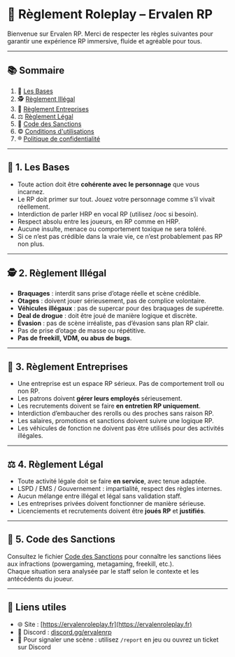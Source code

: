 # 📜 Règlement Roleplay – Ervalen RP

Bienvenue sur Ervalen RP. Merci de respecter les règles suivantes pour garantir une expérience RP immersive, fluide et agréable pour tous.

---

## 📚 Sommaire

1. 🧱 [Les Bases](BASES.md)
2. 🕵️ [Règlement Illégal](ILLEGAL.md)
3. 🏢 [Règlement Entreprises](ENTREPRISES.md)
4. ⚖️ [Règlement Légal](LEGAL.md)
5. 🧾 [Code des Sanctions](SANCTIONS.md)
6. ©️​ [Conditions d'utilisations](TERMS.md)
7. ®️​ [Politique de confidentialité](PRIVACY.md)

---

## 🧱 1. Les Bases

- Toute action doit être **cohérente avec le personnage** que vous incarnez.
- Le RP doit primer sur tout. Jouez votre personnage comme s’il vivait réellement.
- Interdiction de parler HRP en vocal RP (utilisez /ooc si besoin).
- Respect absolu entre les joueurs, en RP comme en HRP.
- Aucune insulte, menace ou comportement toxique ne sera toléré.
- Si ce n’est pas crédible dans la vraie vie, ce n’est probablement pas RP non plus.

---

## 🕵️ 2. Règlement Illégal

- **Braquages** : interdit sans prise d’otage réelle et scène crédible.
- **Otages** : doivent jouer sérieusement, pas de complice volontaire.
- **Véhicules illégaux** : pas de supercar pour des braquages de supérette.
- **Deal de drogue** : doit être joué de manière logique et discrète.
- **Évasion** : pas de scène irréaliste, pas d’évasion sans plan RP clair.
- Pas de prise d’otage de masse ou répétitive.
- **Pas de freekill, VDM, ou abus de bugs**.

---

## 🏢 3. Règlement Entreprises

- Une entreprise est un espace RP sérieux. Pas de comportement troll ou non RP.
- Les patrons doivent **gérer leurs employés** sérieusement.
- Les recrutements doivent se faire **en entretien RP uniquement**.
- Interdiction d’embaucher des rerolls ou des proches sans raison RP.
- Les salaires, promotions et sanctions doivent suivre une logique RP.
- Les véhicules de fonction ne doivent pas être utilisés pour des activités illégales.

---

## ⚖️ 4. Règlement Légal

- Toute activité légale doit se faire **en service**, avec tenue adaptée.
- LSPD / EMS / Gouvernement : impartialité, respect des règles internes.
- Aucun mélange entre illégal et légal sans validation staff.
- Les entreprises privées doivent fonctionner de manière sérieuse.
- Licenciements et recrutements doivent être **joués RP** et **justifiés**.

---

## 🧾 5. Code des Sanctions

Consultez le fichier [Code des Sanctions](SANCTIONS.md) pour connaître les sanctions liées aux infractions (powergaming, metagaming, freekill, etc.).  
Chaque situation sera analysée par le staff selon le contexte et les antécédents du joueur.

---

## 🔗 Liens utiles

- 🌐 Site : [https://ervalenroleplay.fr](https://ervalenroleplay.fr)
- 💬 Discord : [discord.gg/ervalenrp](https://discord.gg/ervalenrp)
- 📌 Pour signaler une scène : utilisez `/report` en jeu ou ouvrez un ticket sur Discord
